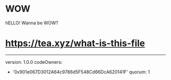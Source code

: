# WOW
hELLO! Wanna be WOW?
# https://tea.xyz/what-is-this-file
---
version: 1.0.0
codeOwners:
  - '0x901e067D3012A64c9786d5F548Cd66DcA620141F'
quorum: 1
